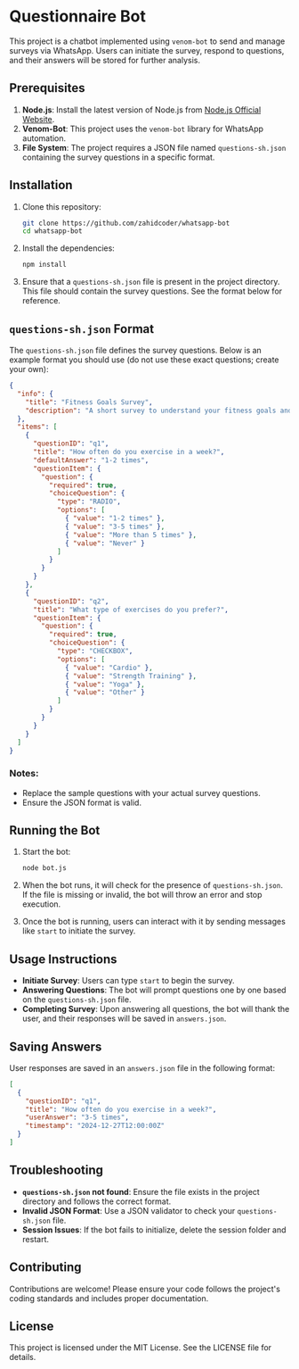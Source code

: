 # Questionnaire Bot

This project is a chatbot implemented using `venom-bot` to send and manage surveys via WhatsApp. Users can initiate the survey, respond to questions, and their answers will be stored for further analysis.

## Prerequisites

1. **Node.js**: Install the latest version of Node.js from [Node.js Official Website](https://nodejs.org/).
2. **Venom-Bot**: This project uses the `venom-bot` library for WhatsApp automation.
3. **File System**: The project requires a JSON file named `questions-sh.json` containing the survey questions in a specific format.

## Installation

1. Clone this repository:
   ```bash
   git clone https://github.com/zahidcoder/whatsapp-bot
   cd whatsapp-bot
   ```

2. Install the dependencies:
   ```bash
   npm install
   ```

3. Ensure that a `questions-sh.json` file is present in the project directory. This file should contain the survey questions. See the format below for reference.

## `questions-sh.json` Format

The `questions-sh.json` file defines the survey questions. Below is an example format you should use (do not use these exact questions; create your own):

```json
{
  "info": {
    "title": "Fitness Goals Survey",
    "description": "A short survey to understand your fitness goals and preferences."
  },
  "items": [
    {
      "questionID": "q1",
      "title": "How often do you exercise in a week?",
      "defaultAnswer": "1-2 times",
      "questionItem": {
        "question": {
          "required": true,
          "choiceQuestion": {
            "type": "RADIO",
            "options": [
              { "value": "1-2 times" },
              { "value": "3-5 times" },
              { "value": "More than 5 times" },
              { "value": "Never" }
            ]
          }
        }
      }
    },
    {
      "questionID": "q2",
      "title": "What type of exercises do you prefer?",
      "questionItem": {
        "question": {
          "required": true,
          "choiceQuestion": {
            "type": "CHECKBOX",
            "options": [
              { "value": "Cardio" },
              { "value": "Strength Training" },
              { "value": "Yoga" },
              { "value": "Other" }
            ]
          }
        }
      }
    }
  ]
}
```

### Notes:
- Replace the sample questions with your actual survey questions.
- Ensure the JSON format is valid.

## Running the Bot

1. Start the bot:
   ```bash
   node bot.js
   ```

2. When the bot runs, it will check for the presence of `questions-sh.json`. If the file is missing or invalid, the bot will throw an error and stop execution.

3. Once the bot is running, users can interact with it by sending messages like `start` to initiate the survey.

## Usage Instructions

- **Initiate Survey**: Users can type `start` to begin the survey.
- **Answering Questions**: The bot will prompt questions one by one based on the `questions-sh.json` file.
- **Completing Survey**: Upon answering all questions, the bot will thank the user, and their responses will be saved in `answers.json`.

## Saving Answers

User responses are saved in an `answers.json` file in the following format:

```json
[
  {
    "questionID": "q1",
    "title": "How often do you exercise in a week?",
    "userAnswer": "3-5 times",
    "timestamp": "2024-12-27T12:00:00Z"
  }
]
```

## Troubleshooting

- **`questions-sh.json` not found**: Ensure the file exists in the project directory and follows the correct format.
- **Invalid JSON Format**: Use a JSON validator to check your `questions-sh.json` file.
- **Session Issues**: If the bot fails to initialize, delete the session folder and restart.

## Contributing

Contributions are welcome! Please ensure your code follows the project's coding standards and includes proper documentation.

## License

This project is licensed under the MIT License. See the LICENSE file for details.

